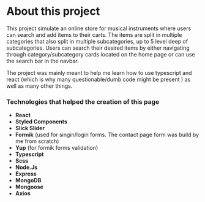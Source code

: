 # About this project

This project simulate an online store for musical instruments where users can search and add items to their carts. The items are split in multiple categories that also split in multiple subcategories, up to 5 level deep of subcategories. Users can search their desired items by either navigating through category/subcategory cards located on the home page or can use the search bar in the navbar.

The project was mainly meant to help me learn how to use typescript and react (which is why many questionable/dumb code might be present ) as well as many other things.

### Technologies that helped the creation of this page

- **React**
- **Styled Components**
- **Slick Slider**
- **Formik** (used for singin/login forms. The contact page form was build by me from scratch)
- **Yup** (for formik forms validation)
- **Typescript**
- **Scss**
- **Node.Js**
- **Express**
- **MongoDB**
- **Mongoose**
- **Axios**
